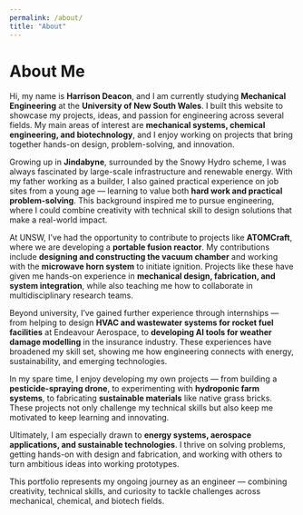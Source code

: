 ```yaml
---
permalink: /about/
title: "About"
---
```


# About Me  

Hi, my name is **Harrison Deacon**, and I am currently studying **Mechanical Engineering** at the **University of New South Wales**. I built this website to showcase my projects, ideas, and passion for engineering across several fields. My main areas of interest are **mechanical systems, chemical engineering, and biotechnology**, and I enjoy working on projects that bring together hands-on design, problem-solving, and innovation.  

Growing up in **Jindabyne**, surrounded by the Snowy Hydro scheme, I was always fascinated by large-scale infrastructure and renewable energy. With my father working as a builder, I also gained practical experience on job sites from a young age — learning to value both **hard work and practical problem-solving**. This background inspired me to pursue engineering, where I could combine creativity with technical skill to design solutions that make a real-world impact.  

At UNSW, I’ve had the opportunity to contribute to projects like **ATOMCraft**, where we are developing a **portable fusion reactor**. My contributions include **designing and constructing the vacuum chamber** and working with the **microwave horn system** to initiate ignition. Projects like these have given me hands-on experience in **mechanical design, fabrication, and system integration**, while also teaching me how to collaborate in multidisciplinary research teams.  

Beyond university, I’ve gained further experience through internships — from helping to design **HVAC and wastewater systems for rocket fuel facilities** at Endeavour Aerospace, to **developing AI tools for weather damage modelling** in the insurance industry. These experiences have broadened my skill set, showing me how engineering connects with energy, sustainability, and emerging technologies.  

In my spare time, I enjoy developing my own projects — from building a **pesticide-spraying drone**, to experimenting with **hydroponic farm systems**, to fabricating **sustainable materials** like native grass bricks. These projects not only challenge my technical skills but also keep me motivated to keep learning and innovating.  

Ultimately, I am especially drawn to **energy systems, aerospace applications, and sustainable technologies**. I thrive on solving problems, getting hands-on with design and fabrication, and working with others to turn ambitious ideas into working prototypes.  

This portfolio represents my ongoing journey as an engineer — combining creativity, technical skills, and curiosity to tackle challenges across mechanical, chemical, and biotech fields.  

